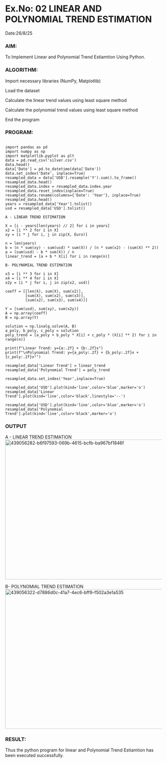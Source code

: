 # Ex.No: 02 LINEAR AND POLYNOMIAL TREND ESTIMATION
Date:26/8/25
### AIM:
To Implement Linear and Polynomial Trend Estiamtion Using Python.

### ALGORITHM:
Import necessary libraries (NumPy, Matplotlib)

Load the dataset

Calculate the linear trend values using least square method

Calculate the polynomial trend values using least square method

End the program
### PROGRAM:
```

import pandas as pd
import numpy as np
import matplotlib.pyplot as plt
data = pd.read_csv('silver.csv')
data.head()
data['Date'] = pd.to_datetime(data['Date'])
data.set_index('Date', inplace=True)
resampled_data = data['USD'].resample('Y').sum().to_frame()
resampled_data.head()
resampled_data.index = resampled_data.index.year
resampled_data.reset_index(inplace=True)
resampled_data.rename(columns={'Date': 'Year'}, inplace=True)
resampled_data.head()
years = resampled_data['Year'].tolist()
usd = resampled_data['USD'].tolist()

A - LINEAR TREND ESTIMATION

X = [i - years[len(years) // 2] for i in years]
x2 = [i ** 2 for i in X]
xy = [i * j for i, j in zip(X, Euro)]

n = len(years)
b = (n * sum(xy) - sum(usd) * sum(X)) / (n * sum(x2) - (sum(X) ** 2))
a = (sum(usd) - b * sum(X)) / n
linear_trend = [a + b * X[i] for i in range(n)]

B- POLYNOMIAL TREND ESTIMATION

x3 = [i ** 3 for i in X]
x4 = [i ** 4 for i in X]
x2y = [i * j for i, j in zip(x2, usd)]

coeff = [[len(X), sum(X), sum(x2)],
         [sum(X), sum(x2), sum(x3)],
         [sum(x2), sum(x3), sum(x4)]]

Y = [sum(usd), sum(xy), sum(x2y)]
A = np.array(coeff)
B = np.array(Y)

solution = np.linalg.solve(A, B)
a_poly, b_poly, c_poly = solution
poly_trend = [a_poly + b_poly * X[i] + c_poly * (X[i] ** 2) for i in range(n)]

print(f"Linear Trend: y={a:.2f} + {b:.2f}x")
print(f"\nPolynomial Trend: y={a_poly:.2f} + {b_poly:.2f}x + {c_poly:.2f}x²")

resampled_data['Linear Trend'] = linear_trend
resampled_data['Polynomial Trend'] = poly_trend

resampled_data.set_index('Year',inplace=True)

resampled_data['USD'].plot(kind='line',color='blue',marker='o') 
resampled_data['Linear Trend'].plot(kind='line',color='black',linestyle='--')

resampled_data['USD'].plot(kind='line',color='blue',marker='o')
resampled_data['Polynomial Trend'].plot(kind='line',color='black',marker='o')
```
### OUTPUT
A - LINEAR TREND ESTIMATION
<img width="557" height="448" alt="439056282-b6f97593-069b-4615-bcfb-ba967bf1846f" src="https://github.com/user-attachments/assets/5d614ade-034a-450c-a6b9-66d458f9f85b" />

B- POLYNOMIAL TREND ESTIMATION
<img width="557" height="448" alt="439056322-d7886d0c-41a7-4ec6-bff9-f502a3e1a535" src="https://github.com/user-attachments/assets/39d248d7-b7b8-45d3-aff0-93970be8217c" />

### RESULT:
Thus the python program for linear and Polynomial Trend Estiamtion has been executed successfully.
